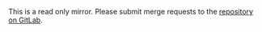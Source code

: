 This is a read only mirror.  Please submit merge requests to the
[repository on GitLab](https://gitlab.com/brainsick/bscc).

